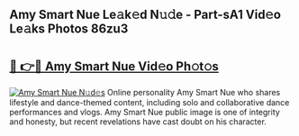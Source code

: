## Amy Smart Nue Le𝚊k𝚎d N𝚞𝚍e - Part-sA1 Vid𝚎o Le𝚊ks Photos 86zu3

# <h2><a href="http://fbau4rk.evod.top/?m=Amy+Smart+Nue">🔗 👉🔴 Amy Smart Nue Vid𝚎o Ph𝚘t𝚘s</a></h2>

[![Amy Smart Nue N𝚞d𝚎s](https://i.imgur.com/8V9OHl7.gif)](http://fbau4rk.evod.top/?m=Amy+Smart+Nue)
Online personality Amy Smart Nue who shares lifestyle and dance-themed content, including solo and collaborative dance performances and vlogs. Amy Smart Nue public image is one of integrity and honesty, but recent revelations have cast doubt on his character. 
